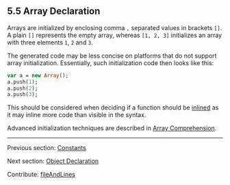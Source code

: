 ## 5.5 Array Declaration

Arrays are initialized by enclosing comma `,` separated values in brackets `[]`. A plain `[]` represents the empty array, whereas `[1, 2, 3]` initializes an array with three elements `1`, `2` and `3`.

The generated code may be less concise on platforms that do not support array initialization. Essentially, such initialization code then looks like this:

```haxe
var a = new Array();
a.push(1);
a.push(2);
a.push(3);
```
This should be considered when deciding if a function should be [inlined](class-field-inline.md) as it may inline more code than visible in the syntax.

Advanced initialization techniques are described in [Array Comprehension](lf-array-comprehension.md).

---

Previous section: [Constants](expression-constants.md)

Next section: [Object Declaration](expression-object-declaration.md)

Contribute: [fileAndLines](https://github.com/HaxeFoundation/HaxeManual/blob/master/05-expressions.tex#L79-79)
